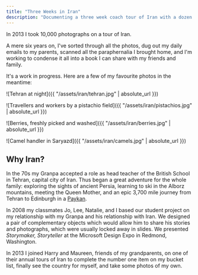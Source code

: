 ```yaml
---
title: "Three Weeks in Iran"
description: "Documenting a three week coach tour of Iran with a dozen Kiwi pensioners"
---
```


In 2013 I took 10,000 photographs on a tour of Iran.

A mere six years on, I've sorted through all the photos, dug out my daily emails to my parents, scanned all the paraphernalia I brought home, and I'm working to condense it all into a book I can share with my friends and family.

It's a work in progress. Here are a few of my favourite photos in the meantime:

![Tehran at night]({{ "/assets/iran/tehran.jpg" | absolute_url }})

![Travellers and workers by a pistachio field]({{ "/assets/iran/pistachios.jpg" | absolute_url }})

![Berries, freshly picked and washed]({{ "/assets/iran/berries.jpg" | absolute_url }})

![Camel handler in Saryazd]({{ "/assets/iran/camels.jpg" | absolute_url }})

## Why Iran?

In the 70s my Granpa accepted a role as head teacher of the British School in Tehran, capital city of Iran. Thus began a great adventure for the whole family: exploring the sights of ancient Persia, learning to ski in the Alborz mountains, meeting the Queen Mother, and an epic 3,700 mile journey from Tehran to Edinburgh in a [Paykan](https://en.wikipedia.org/wiki/Paykan).

In 2008 my classmates Jo, Lee, Natalie, and I based our student project  on my relationship with my Granpa and his relationship with Iran. We designed a pair of complementary objects which would allow him to share his stories and photographs, which were usually locked away in slides. We presented _Storymaker, Storyteller_ at the Microsoft Design Expo in Redmond, Washington.

In 2013 I joined Harry and Maureen, friends of my grandparents, on one of their annual tours of Iran to complete the number one item on my bucket list, finally see the country for myself, and take some photos of my own.